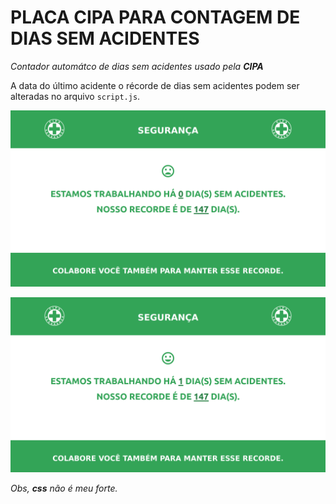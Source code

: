 # PLACA CIPA PARA CONTAGEM DE DIAS SEM ACIDENTES
*Contador automátco de dias sem acidentes usado pela  **CIPA***

A data do último acidente o récorde de dias sem acidentes podem ser alteradas no arquivo `script.js`.

![imagem demostração](./imagens/demo-0.png)

![imagem demostração](./imagens/demo-1.png)  

*Obs, **css** não é meu forte.*